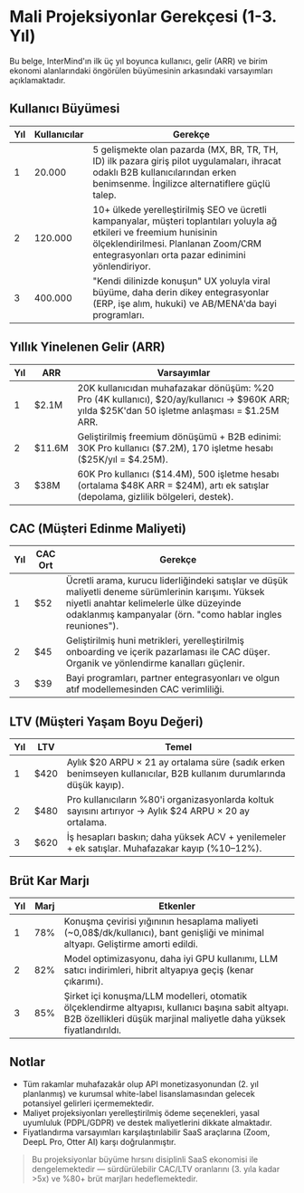# Mali Projeksiyonlar Gerekçesi (1-3. Yıl) <Badge type="warning" text="draft" />

Bu belge, InterMind'ın ilk üç yıl boyunca kullanıcı, gelir (ARR) ve birim ekonomi alanlarındaki öngörülen büyümesinin arkasındaki varsayımları açıklamaktadır.

## Kullanıcı Büyümesi

| Yıl | Kullanıcılar | Gerekçe                                                                                                                                                                       |
| --- | ------------ | ----------------------------------------------------------------------------------------------------------------------------------------------------------------------------- |
| 1   | 20.000       | 5 gelişmekte olan pazarda (MX, BR, TR, TH, ID) ilk pazara giriş pilot uygulamaları, ihracat odaklı B2B kullanıcılarından erken benimsenme. İngilizce alternatiflere güçlü talep. |
| 2   | 120.000      | 10+ ülkede yerelleştirilmiş SEO ve ücretli kampanyalar, müşteri toplantıları yoluyla ağ etkileri ve freemium hunisinin ölçeklendirilmesi. Planlanan Zoom/CRM entegrasyonları orta pazar edinimini yönlendiriyor. |
| 3   | 400.000      | "Kendi dilinizde konuşun" UX yoluyla viral büyüme, daha derin dikey entegrasyonlar (ERP, işe alım, hukuki) ve AB/MENA'da bayi programları.                                    |

## Yıllık Yinelenen Gelir (ARR)

| Yıl | ARR     | Varsayımlar                                                                                                                         |
| --- | ------- | ----------------------------------------------------------------------------------------------------------------------------------- |
| 1   | \$2.1M  | 20K kullanıcıdan muhafazakar dönüşüm: %20 Pro (4K kullanıcı), \$20/ay/kullanıcı → \$960K ARR; yılda \$25K'dan 50 işletme anlaşması = \$1.25M ARR. |
| 2   | \$11.6M | Geliştirilmiş freemium dönüşümü + B2B edinimi: 30K Pro kullanıcı (\$7.2M), 170 işletme hesabı (\$25K/yıl = \$4.25M).                 |
| 3   | \$38M   | 60K Pro kullanıcı (\$14.4M), 500 işletme hesabı (ortalama \$48K ARR = \$24M), artı ek satışlar (depolama, gizlilik bölgeleri, destek).             |

## CAC (Müşteri Edinme Maliyeti)

| Yıl | CAC Ort | Gerekçe                                                                                                                                                    |
| --- | ------- | ---------------------------------------------------------------------------------------------------------------------------------------------------------- |
| 1   | \$52    | Ücretli arama, kurucu liderliğindeki satışlar ve düşük maliyetli deneme sürümlerinin karışımı. Yüksek niyetli anahtar kelimelerle ülke düzeyinde odaklanmış kampanyalar (örn. "como hablar ingles reuniones"). |
| 2   | \$45    | Geliştirilmiş huni metrikleri, yerelleştirilmiş onboarding ve içerik pazarlaması ile CAC düşer. Organik ve yönlendirme kanalları güçlenir.                |
| 3   | \$39    | Bayi programları, partner entegrasyonları ve olgun atıf modellemesinden CAC verimliliği.                                                                   |

## LTV (Müşteri Yaşam Boyu Değeri)

| Yıl | LTV   | Temel                                                                                       |
| --- | ----- | ------------------------------------------------------------------------------------------- |
| 1   | \$420 | Aylık \$20 ARPU × 21 ay ortalama süre (sadık erken benimseyen kullanıcılar, B2B kullanım durumlarında düşük kayıp). |
| 2   | \$480 | Pro kullanıcıların %80'i organizasyonlarda koltuk sayısını artırıyor → Aylık \$24 ARPU × 20 ay ortalama. |
| 3   | \$620 | İş hesapları baskın; daha yüksek ACV + yenilemeler + ek satışlar. Muhafazakar kayıp (%10–12%). |

## Brüt Kar Marjı

| Yıl | Marj | Etkenler                                                                                                                 |
| --- | ---- | ----------------------------------------------------------------------------------------------------------------------- |
| 1   | 78%  | Konuşma çevirisi yığınının hesaplama maliyeti (~0,08$/dk/kullanıcı), bant genişliği ve minimal altyapı. Geliştirme amorti edildi. |
| 2   | 82%  | Model optimizasyonu, daha iyi GPU kullanımı, LLM satıcı indirimleri, hibrit altyapıya geçiş (kenar çıkarımı).           |
| 3   | 85%  | Şirket içi konuşma/LLM modelleri, otomatik ölçeklendirme altyapısı, kullanıcı başına sabit altyapı. B2B özellikleri düşük marjinal maliyetle daha yüksek fiyatlandırıldı. |

## Notlar

- Tüm rakamlar muhafazakâr olup API monetizasyonundan (2. yıl planlanmış) ve kurumsal white-label lisanslamasından gelecek potansiyel gelirleri içermemektedir.
- Maliyet projeksiyonları yerelleştirilmiş ödeme seçenekleri, yasal uyumluluk (PDPL/GDPR) ve destek maliyetlerini dikkate almaktadır.
- Fiyatlandırma varsayımları karşılaştırılabilir SaaS araçlarına (Zoom, DeepL Pro, Otter AI) karşı doğrulanmıştır.

> Bu projeksiyonlar büyüme hırsını disiplinli SaaS ekonomisi ile dengelemektedir — sürdürülebilir CAC/LTV oranlarını (3. yıla kadar >5x) ve %80+ brüt marjları hedeflemektedir.